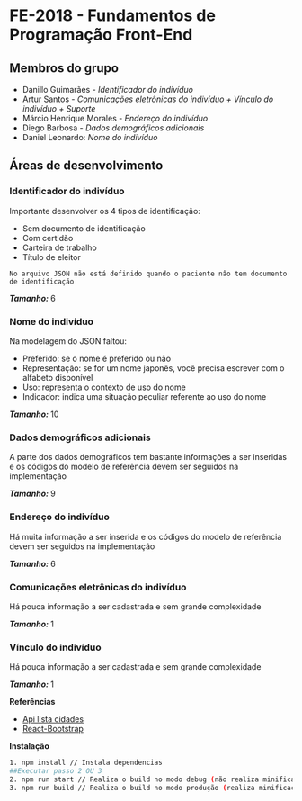 # FE-2018 - Fundamentos de Programação Front-End

## Membros do grupo

* Danillo Guimarães - *Identificador do indivíduo*
* Artur Santos - *Comunicações eletrônicas do indivíduo + Vínculo do indivíduo + Suporte*
* Márcio Henrique Morales - *Endereço do indivíduo*
* Diego Barbosa - *Dados demográficos adicionais*
* Daniel Leonardo: *Nome do indivíduo*

## Áreas de desenvolvimento 

### Identificador do indivíduo
Importante desenvolver os 4 tipos de identificação:
* Sem documento de identificação
* Com certidão
* Carteira de trabalho
* Título de eleitor
```
No arquivo JSON não está definido quando o paciente nâo tem documento de identificação
```

***Tamanho:*** 6

### Nome do indivíduo
Na modelagem do JSON faltou:
* Preferido: se o nome é preferido ou não
* Representação: se for um nome japonês, você precisa escrever com o alfabeto disponível
* Uso: representa o contexto de uso do nome
* Indicador: indica uma situação peculiar referente ao uso do nome

***Tamanho:*** 10

### Dados demográficos adicionais
A parte dos dados demográficos tem bastante informações a ser inseridas e os códigos do modelo de referência devem ser seguidos na implementação

***Tamanho:*** 9

### Endereço do indivíduo
Há muita informação a ser inserida e os códigos do modelo de referência devem ser seguidos na implementação

***Tamanho:*** 6

### Comunicações eletrônicas do indivíduo
Há pouca informação a ser cadastrada e sem grande complexidade

***Tamanho:*** 1

### Vínculo do indivíduo
Há pouca informação a ser cadastrada e sem grande complexidade

***Tamanho:*** 1


**Referências**
* [Api lista cidades](https://pt.stackoverflow.com/questions/76640/existe-alguma-api-que-liste-estados-e-cidades)
* [React-Bootstrap](https://react-bootstrap.github.io/getting-started/introduction)

**Instalação**
``` bash
1. npm install // Instala dependencias
##Executar passo 2 OU 3
2. npm run start // Realiza o build no modo debug (não realiza minificação do arquivo javascript)
3. npm run build // Realiza o build no modo produção (realiza minificação do arquivo javascript)

```
